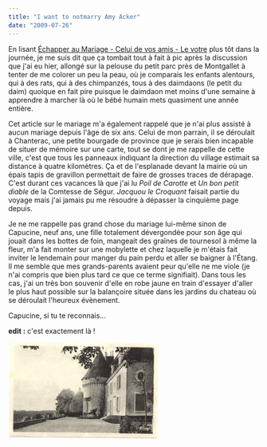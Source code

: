 ```yaml
---
title: "I want to notmarry Amy Acker"
date: "2009-07-26"
---
```


En lisant [Échapper au Mariage - Celui de vos amis - Le votre](http://nologos.net/?p=549) plus tôt dans la journée, je me suis dit que ça tombait tout à fait à pic après la discussion que j'ai eu hier, allongé sur la pelouse du petit parc près de Montgallet à tenter de me colorer un peu la peau, où je comparais les enfants alentours, qui à des rats, qui à des chimpanzés, tous à des daimdaons (le petit du daim) quoique en fait pire puisque le daimdaon met moins d'une semaine à apprendre à marcher là où le bébé humain mets quasiment une année entière.

Cet article sur le mariage m'a également rappelé que je n'ai plus assisté à aucun mariage depuis l'âge de six ans. Celui de mon parrain, il se déroulait à Chanterac, une petite bourgade de province que je serais bien incapable de situer de mémoire sur une carte, tout se dont je me rappelle de cette ville, c'est que tous les panneaux indiquant la direction du village estimait sa distance à quatre kilomètres. Ça et de l'esplanade devant la mairie où un épais tapis de gravillon permettait de faire de grosses traces de dérapage. C'est durant ces vacances là que j'ai lu _Poil de Carotte_ et _Un bon petit diable_ de la Comtesse de Ségur. _Jacquou le Croquant_ faisait partie du voyage mais j'ai jamais pu me résoudre à dépasser la cinquième page depuis.

Je ne me rappelle pas grand chose du mariage lui-même sinon de Capucine, neuf ans, une fille totalement dévergondée pour son âge qui jouait dans les bottes de foin, mangeait des graînes de tournesol à même la fleur, m'a fait monter sur une mobylette et chez laquelle je m'étais fait inviter le lendemain pour manger du pain perdu et aller se baigner à l'Étang. Il me semble que mes grands-parents avaient peur qu'elle ne me viole (je n'ai compris que bien plus tard ce que ce terme signifiait). Dans tous les cas, j'ai un très bon souvenir d'elle en robe jaune en train d'essayer d'aller le plus haut possible sur la balançoire située dans les jardins du chateau où se déroulait l'heureux évènement.

Capucine, si tu te reconnais...

**edit :** c'est exactement là !

![chanterac](images/chanterac-300x194.jpg "chanterac")
